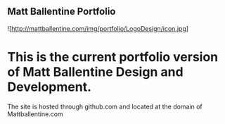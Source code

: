 ## Matt Ballentine Portfolio
![http://mattballentine.com/img/portfolio/LogoDesign/icon.jpg]
# This is the current portfolio version of Matt Ballentine Design and Development.
The site is hosted through github.com and located at the domain of Mattballentine.com


